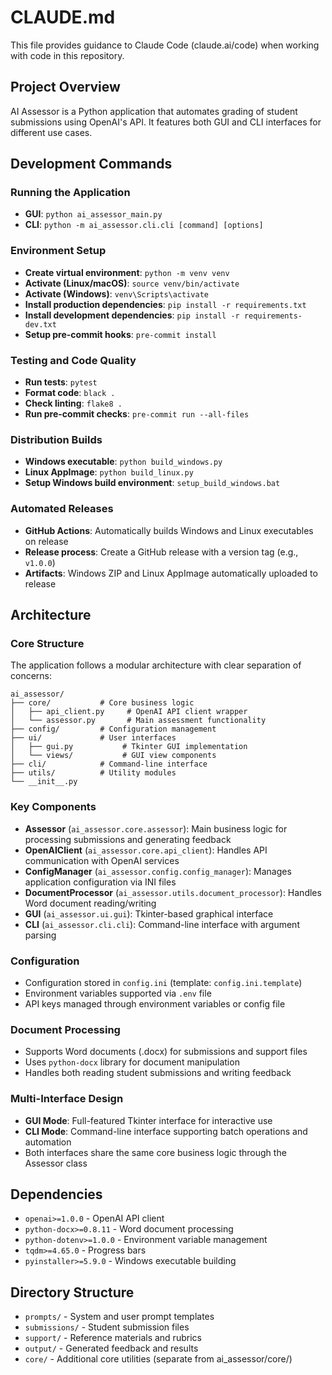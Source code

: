 # CLAUDE.md

This file provides guidance to Claude Code (claude.ai/code) when working with code in this repository.

## Project Overview

AI Assessor is a Python application that automates grading of student submissions using OpenAI's API. It features both GUI and CLI interfaces for different use cases.

## Development Commands

### Running the Application
- **GUI**: `python ai_assessor_main.py`
- **CLI**: `python -m ai_assessor.cli.cli [command] [options]`

### Environment Setup
- **Create virtual environment**: `python -m venv venv`
- **Activate (Linux/macOS)**: `source venv/bin/activate`
- **Activate (Windows)**: `venv\Scripts\activate`
- **Install production dependencies**: `pip install -r requirements.txt`
- **Install development dependencies**: `pip install -r requirements-dev.txt`
- **Setup pre-commit hooks**: `pre-commit install`

### Testing and Code Quality
- **Run tests**: `pytest`
- **Format code**: `black .`
- **Check linting**: `flake8 .`
- **Run pre-commit checks**: `pre-commit run --all-files`

### Distribution Builds
- **Windows executable**: `python build_windows.py`
- **Linux AppImage**: `python build_linux.py`
- **Setup Windows build environment**: `setup_build_windows.bat`

### Automated Releases
- **GitHub Actions**: Automatically builds Windows and Linux executables on release
- **Release process**: Create a GitHub release with a version tag (e.g., `v1.0.0`)
- **Artifacts**: Windows ZIP and Linux AppImage automatically uploaded to release

## Architecture

### Core Structure
The application follows a modular architecture with clear separation of concerns:

```
ai_assessor/
├── core/           # Core business logic
│   ├── api_client.py     # OpenAI API client wrapper
│   └── assessor.py       # Main assessment functionality
├── config/         # Configuration management
├── ui/             # User interfaces
│   ├── gui.py           # Tkinter GUI implementation
│   └── views/           # GUI view components
├── cli/            # Command-line interface
├── utils/          # Utility modules
└── __init__.py
```

### Key Components

- **Assessor** (`ai_assessor.core.assessor`): Main business logic for processing submissions and generating feedback
- **OpenAIClient** (`ai_assessor.core.api_client`): Handles API communication with OpenAI services
- **ConfigManager** (`ai_assessor.config.config_manager`): Manages application configuration via INI files
- **DocumentProcessor** (`ai_assessor.utils.document_processor`): Handles Word document reading/writing
- **GUI** (`ai_assessor.ui.gui`): Tkinter-based graphical interface
- **CLI** (`ai_assessor.cli.cli`): Command-line interface with argument parsing

### Configuration
- Configuration stored in `config.ini` (template: `config.ini.template`)
- Environment variables supported via `.env` file
- API keys managed through environment variables or config file

### Document Processing
- Supports Word documents (.docx) for submissions and support files
- Uses `python-docx` library for document manipulation
- Handles both reading student submissions and writing feedback

### Multi-Interface Design
- **GUI Mode**: Full-featured Tkinter interface for interactive use
- **CLI Mode**: Command-line interface supporting batch operations and automation
- Both interfaces share the same core business logic through the Assessor class

## Dependencies
- `openai>=1.0.0` - OpenAI API client
- `python-docx>=0.8.11` - Word document processing
- `python-dotenv>=1.0.0` - Environment variable management
- `tqdm>=4.65.0` - Progress bars
- `pyinstaller>=5.9.0` - Windows executable building

## Directory Structure
- `prompts/` - System and user prompt templates
- `submissions/` - Student submission files
- `support/` - Reference materials and rubrics
- `output/` - Generated feedback and results
- `core/` - Additional core utilities (separate from ai_assessor/core/)

